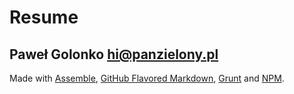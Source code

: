 # Resume
## Paweł Golonko <hi@panzielony.pl>

Made with [Assemble](http://assemble.io/), [GitHub Flavored Markdown](https://help.github.com/articles/github-flavored-markdown/), [Grunt](http://gruntjs.com/) and [NPM](https://www.npmjs.com/).